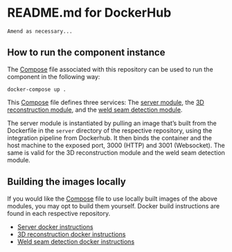 # README.md for DockerHub

```
Amend as necessary...
```

## How to run the component instance

The [Compose](docker-compose.yml) file associated with this repository can
be used to run the component in the following way:

```console
docker-compose up .
```

This [Compose](docker-compose.yml) file defines three services: The [server module](https://github.com/ikh-innovation/roboweldar-networking/tree/master/server), the [3D reconstruction module](https://github.com/ikh-innovation/roboweldar-3d-reconstruction), and the [weld seam detection module](https://github.com/ikh-innovation/roboweldar-weld-seam-detection).

The server module is instantiated by pulling an image that’s built from the Dockerfile in the `server` directory of the respective repository, using the integration pipeline from Dockerhub. It then binds the container and the host machine to the exposed port, 3000 (HTTP) and 3001 (Websocket). 
The same is valid for the 3D reconstruction module and the weld seam detection module.


## Building the images locally

If you would like the [Compose](docker-compose.yml) file to use locally built images of the above modules, you may opt to build them yourself. Docker build instructions are found in each respective repository.

- [Server docker instructions](https://github.com/ikh-innovation/roboweldar-networking/blob/master/server/README.md)
- [3D reconstruction  docker instructions](https://github.com/ikh-innovation/roboweldar-3d-reconstruction/blob/master/docker/README.md)
- [Weld seam detection docker instructions](https://github.com/ikh-innovation/roboweldar-weld-seam-detection/blob/master/docker/README.md)

